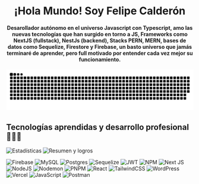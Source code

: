 <div align="center">
<h1 align="center">¡Hola Mundo! Soy Felipe Calderón</h1>
<h4 align="center">Desarollador autónomo en el universo Javascript con Typescript, amo las nuevas tecnologías que han surgido en torno a JS, Frameworks como NextJS (fullstack), NestJs (backend), Stacks PERN, MERN, bases de datos como Sequelize, Firestore y Firebase, un basto universo que jamás terminaré de aprender, pero full motivado por entender cada vez mejor su funcionamiento.</h4>
</div>

<div align="center">
  <a href="https://felipecalderon.vercel.app/">
  <img  src="https://github.com/felipecalderon/felipecalderon/blob/main/public/grid-snake.svg"
       alt="snake" /></a>
</div>

## Tecnologías aprendidas y desarrollo profesional👨🏻‍💻
![Estadísticas](https://github-readme-stats.vercel.app/api?username=felipecalderon&theme=algolia&show_icons=true&hide_border=true&count_private=true)
![Resumen y logros](https://github-readme-streak-stats.herokuapp.com/?user=felipecalderon&theme=algolia&hide_border=true)

![Firebase](https://img.shields.io/badge/Firebase-039BE5?style=for-the-badge&logo=Firebase&logoColor=white)
![MySQL](https://img.shields.io/badge/mysql-%2300f.svg?style=for-the-badge&logo=mysql&logoColor=white)
![Postgres](https://img.shields.io/badge/postgres-%23316192.svg?style=for-the-badge&logo=postgresql&logoColor=white)
![Sequelize](https://img.shields.io/badge/Sequelize-52B0E7?style=for-the-badge&logo=Sequelize&logoColor=white)
![JWT](https://img.shields.io/badge/JWT-black?style=for-the-badge&logo=JSON%20web%20tokens)
![NPM](https://img.shields.io/badge/NPM-%23CB3837.svg?style=for-the-badge&logo=npm&logoColor=white)
![Next JS](https://img.shields.io/badge/Next-black?style=for-the-badge&logo=next.js&logoColor=white)
![NodeJS](https://img.shields.io/badge/node.js-6DA55F?style=for-the-badge&logo=node.js&logoColor=white)
![Nodemon](https://img.shields.io/badge/NODEMON-%23323330.svg?style=for-the-badge&logo=nodemon&logoColor=%BBDEAD)
![PNPM](https://img.shields.io/badge/pnpm-%234a4a4a.svg?style=for-the-badge&logo=pnpm&logoColor=f69220)
![React](https://img.shields.io/badge/react-%2320232a.svg?style=for-the-badge&logo=react&logoColor=%2361DAFB)
![TailwindCSS](https://img.shields.io/badge/tailwindcss-%2338B2AC.svg?style=for-the-badge&logo=tailwind-css&logoColor=white)
![WordPress](https://img.shields.io/badge/WordPress-%23117AC9.svg?style=for-the-badge&logo=WordPress&logoColor=white)
![Vercel](https://img.shields.io/badge/vercel-%23000000.svg?style=for-the-badge&logo=vercel&logoColor=white)
![JavaScript](https://img.shields.io/badge/javascript-%23323330.svg?style=for-the-badge&logo=javascript&logoColor=%23F7DF1E)
![Postman](https://img.shields.io/badge/Postman-FF6C37?style=for-the-badge&logo=postman&logoColor=white)
